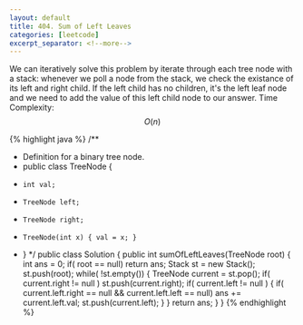 ```yaml
---
layout: default
title: 404. Sum of Left Leaves
categories: [leetcode]
excerpt_separator: <!--more-->
---
```

We can iteratively solve this problem by iterate through each tree node with a stack: whenever we poll a node from the stack, we check the existance of its left and right child. If the left child has no children, it's the left leaf node and we need to add the value of this left child node to our answer.
Time Complexity: $$O(n)$$
<!--more-->
{% highlight java %}
/**
 * Definition for a binary tree node.
 * public class TreeNode {
 *     int val;
 *     TreeNode left;
 *     TreeNode right;
 *     TreeNode(int x) { val = x; }
 * }
 */
public class Solution {
    public int sumOfLeftLeaves(TreeNode root) {
        int ans = 0;
        if( root == null)
            return ans;
        Stack<TreeNode> st = new Stack<TreeNode>();
        st.push(root);
        while( !st.empty()) {
            TreeNode current = st.pop();
            if( current.right != null )
                st.push(current.right);
            if( current.left != null ) {
                if( current.left.right == null && current.left.left == null)
                    ans += current.left.val;
                st.push(current.left);
            }
        }
        return ans;
    }
}
{% endhighlight %}